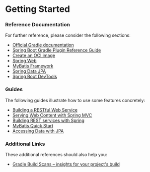 # Getting Started

### Reference Documentation
For further reference, please consider the following sections:

* [Official Gradle documentation](https://docs.gradle.org)
* [Spring Boot Gradle Plugin Reference Guide](https://docs.spring.io/spring-boot/3.4.8-SNAPSHOT/gradle-plugin)
* [Create an OCI image](https://docs.spring.io/spring-boot/3.4.8-SNAPSHOT/gradle-plugin/packaging-oci-image.html)
* [Spring Web](https://docs.spring.io/spring-boot/3.4.8-SNAPSHOT/reference/web/servlet.html)
* [MyBatis Framework](https://mybatis.org/spring-boot-starter/mybatis-spring-boot-autoconfigure/)
* [Spring Data JPA](https://docs.spring.io/spring-boot/3.4.8-SNAPSHOT/reference/data/sql.html#data.sql.jpa-and-spring-data)
* [Spring Boot DevTools](https://docs.spring.io/spring-boot/3.4.8-SNAPSHOT/reference/using/devtools.html)

### Guides
The following guides illustrate how to use some features concretely:

* [Building a RESTful Web Service](https://spring.io/guides/gs/rest-service/)
* [Serving Web Content with Spring MVC](https://spring.io/guides/gs/serving-web-content/)
* [Building REST services with Spring](https://spring.io/guides/tutorials/rest/)
* [MyBatis Quick Start](https://github.com/mybatis/spring-boot-starter/wiki/Quick-Start)
* [Accessing Data with JPA](https://spring.io/guides/gs/accessing-data-jpa/)

### Additional Links
These additional references should also help you:

* [Gradle Build Scans – insights for your project's build](https://scans.gradle.com#gradle)

